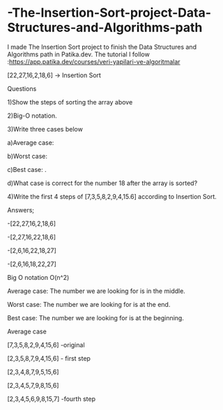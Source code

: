# -The-Insertion-Sort-project-Data-Structures-and-Algorithms-path
I made The Insertion Sort project to finish the Data Structures and Algorithms path in Patika.dev.
The tutorial I follow :https://app.patika.dev/courses/veri-yapilari-ve-algoritmalar



[22,27,16,2,18,6] -> Insertion Sort

Questions

1)Show the steps of sorting the array above

2)Big-O notation.

3)Write three cases below

a)Average case:

b)Worst case:

c)Best case: .

d)What case is correct for the number 18 after the array is sorted?

4)Write the first 4 steps of [7,3,5,8,2,9,4,15.6] according to Insertion Sort.

Answers;

-[22,27,16,2,18,6]

-[2,27,16,22,18,6]

-[2,6,16,22,18,27]

-[2,6,16,18,22,27]

Big O notation O(n^2)

Average case: The number we are looking for is in the middle.

Worst case: The number we are looking for is at the end.

Best case: The number we are looking for is at the beginning.

Average case

[7,3,5,8,2,9,4,15,6] -original

[2,3,5,8,7,9,4,15,6] - first step

[2,3,4,8,7,9,5,15,6]

[2,3,4,5,7,9,8,15,6]

[2,3,4,5,6,9,8,15,7] -fourth step
